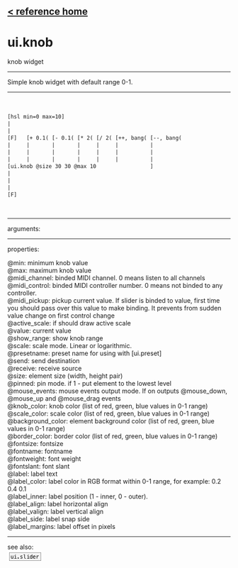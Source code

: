 [< reference home](index.html)
---

# ui.knob


knob widget

---

Simple knob widget with default range 0-1.
<br>


---


```


[hsl min=0 max=10]
|
|
[F]   [+ 0.1( [- 0.1( [* 2( [/ 2( [++, bang( [--, bang(
|     |       |       |     |     |          |
|     |       |       |     |     |          |
|     |       |       |     |     |          |
[ui.knob @size 30 30 @max 10                 ]
|
|
|
[F]

            
```

---
arguments:


---
properties:

@min: minimum knob value<br>
@max: maximum knob value<br>
@midi_channel: binded
            MIDI channel. 0 means listen to all channels<br>
@midi_control: 
            binded MIDI controller number. 0 means not binded to any controller.<br>
@midi_pickup: pickup current value.
            If slider is binded to value, first time you should pass over this value to make
            binding. It prevents from sudden value change on first control change<br>
@active_scale: if should draw active
            scale<br>
@value: current value<br>
@show_range: show knob
            range<br>
@scale: scale mode.
            Linear or logarithmic.<br>
@presetname: preset
            name for using with [ui.preset]<br>
@send: send
            destination<br>
@receive: receive
            source<br>
@size: element size
            (width, height pair)<br>
@pinned: pin mode.
            if 1 - put element to the lowest level<br>
@mouse_events: mouse events output
            mode. If on outputs @mouse_down, @mouse_up and @mouse_drag events<br>
@knob_color: knob
            color (list of red, green, blue values in 0-1 range)<br>
@scale_color: 
            scale color (list of red, green, blue values in 0-1 range)<br>
@background_color: element background color (list of red, green, blue values in
            0-1 range)<br>
@border_color: 
            border color (list of red, green, blue values in 0-1 range)<br>
@fontsize: 
            fontsize<br>
@fontname: fontname<br>
@fontweight: font
            weight<br>
@fontslant: font
            slant<br>
@label: label text<br>
@label_color: label color in RGB format
            within 0-1 range, for example: 0.2 0.4 0.1<br>
@label_inner: label position (1 -
            inner, 0 - outer).<br>
@label_align: 
            label horizontal align<br>
@label_valign: 
            label vertical align<br>
@label_side: 
            label snap side<br>
@label_margins: label offset in
            pixels<br>

---
see also:<br>
[![ui.slider](img/object_ui.slider.png)](ui.slider.html)
